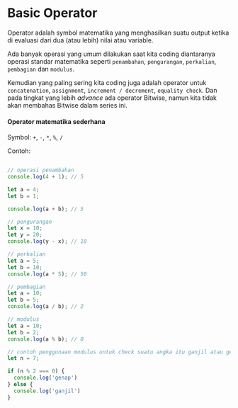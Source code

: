 # Basic Operator

Operator adalah symbol matematika yang menghasilkan suatu output ketika di evaluasi dari dua (atau lebih) nilai atau variable. 

Ada banyak operasi yang umum dilakukan saat kita coding diantaranya operasi standar matematika seperti ```penambahan```, ```pengurangan```, ```perkalian```, ```pembagian``` dan ```modulus```.

Kemudian yang paling sering kita coding juga adalah operator untuk ```concatenation```, ```assignment```, ```increment / decrement```, ```equality check```. Dan pada tingkat yang lebih _advance_ ada operator Bitwise, namun kita tidak akan membahas Bitwise dalam series ini.


#### Operator matematika sederhana

Symbol: ```+```, ```-```, ```*```, ```%```, ```/```

Contoh:
```javascript

// operasi penambahan
console.log(4 + 1); // 5

let a = 4;
let b = 1;

console.log(a + b); // 5

// pengurangan
let x = 10;
let y = 20;
console.log(y - x); // 10

// perkalian
let a = 5;
let b = 10;
console.log(a * 5); // 50

// pembagian
let a = 10;
let b = 5;
console.log(a / b); // 2

// modulus
let a = 10;
let b = 2;
console.log(a % b); // 0

// contoh penggunaan modulus untuk check suatu angka itu ganjil atau genap
let n = 7;

if (n % 2 === 0) {
  console.log('genap')
} else {
  console.log('ganjil')
}

```
